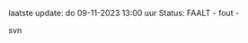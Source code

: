 laatste update: 
do 09-11-2023 13:00   uur 
Status: FAALT - fout - 
<div class="service R">svn</div>